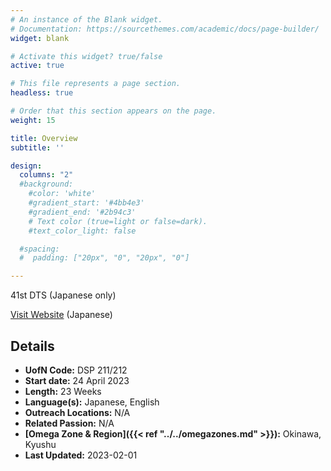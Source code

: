 ```yaml
---
# An instance of the Blank widget.
# Documentation: https://sourcethemes.com/academic/docs/page-builder/
widget: blank

# Activate this widget? true/false
active: true

# This file represents a page section.
headless: true

# Order that this section appears on the page.
weight: 15

title: Overview
subtitle: ''

design:
  columns: "2"
  #background:
    #color: 'white'
    #gradient_start: '#4bb4e3'
    #gradient_end: '#2b94c3'
    # Text color (true=light or false=dark).
    #text_color_light: false

  #spacing:
  #  padding: ["20px", "0", "20px", "0"]

---
```


41st DTS (Japanese only)

[Visit Website](https://www.ywamokinawa.org/dts/) (Japanese)

## Details

* **UofN Code:** DSP 211/212
* **Start date:** 24 April 2023
* **Length:** 23 Weeks
* **Language(s):** Japanese, English
* **Outreach Locations:** N/A
* **Related Passion:** N/A
* **[Omega Zone & Region]({{< ref "../../omegazones.md" >}}):** Okinawa, Kyushu
* **Last Updated:** 2023-02-01
